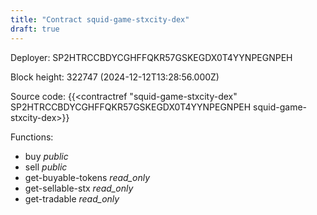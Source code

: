 ```yaml
---
title: "Contract squid-game-stxcity-dex"
draft: true
---
```

Deployer: SP2HTRCCBDYCGHFFQKR57GSKEGDX0T4YYNPEGNPEH


 



Block height: 322747 (2024-12-12T13:28:56.000Z)

Source code: {{<contractref "squid-game-stxcity-dex" SP2HTRCCBDYCGHFFQKR57GSKEGDX0T4YYNPEGNPEH squid-game-stxcity-dex>}}

Functions:

* buy _public_
* sell _public_
* get-buyable-tokens _read_only_
* get-sellable-stx _read_only_
* get-tradable _read_only_
